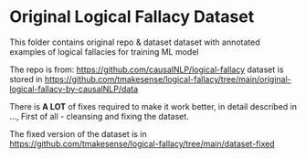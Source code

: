 # Original Logical Fallacy Dataset 

This folder contains original repo & dataset dataset with annotated examples of logical fallacies for training ML model

The repo is from: https://github.com/causalNLP/logical-fallacy
dataset is stored in https://github.com/tmakesense/logical-fallacy/tree/main/original-logical-fallacy-by-causalNLP/data

There is **A LOT** of fixes required to make it work better, in detail described in ..., First of all - cleansing and fixing the dataset.

The fixed version of the dataset is in https://github.com/tmakesense/logical-fallacy/tree/main/dataset-fixed




